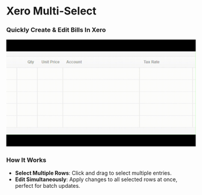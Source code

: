 # Xero Multi-Select

### Quickly Create & Edit Bills In Xero

![Simultaneous editing of multiple rows in a column within Xero](https://github.com/bryson15/XeroMultiSelect/blob/main/example.gif)

### How It Works
- **Select Multiple Rows**: Click and drag to select multiple entries.
- **Edit Simultaneously**: Apply changes to all selected rows at once, perfect for batch updates.
